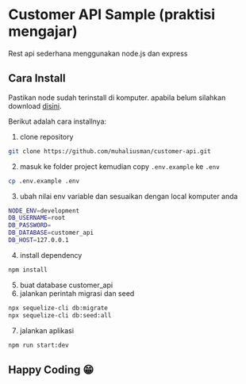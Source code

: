 # Customer API Sample (praktisi mengajar)

Rest api sederhana menggunakan node.js dan express

## Cara Install

Pastikan node sudah terinstall di komputer. apabila belum silahkan download [disini](https://nodejs.org/en).

Berikut adalah cara installnya:
1. clone repository

```bash
git clone https://github.com/muhaliusman/customer-api.git
```
2. masuk ke folder project kemudian copy `.env.example` ke `.env`
```bash
cp .env.example .env
```
3. ubah nilai env variable dan sesuaikan dengan local komputer anda
```bash
NODE_ENV=development
DB_USERNAME=root
DB_PASSWORD=
DB_DATABASE=customer_api
DB_HOST=127.0.0.1
```
4. install dependency
```bash
npm install
```
5. buat database customer_api
6. jalankan perintah migrasi dan seed
```bash
npx sequelize-cli db:migrate
npx sequelize-cli db:seed:all
```
7. jalankan aplikasi
```bash
npm run start:dev
```

## Happy Coding 😁